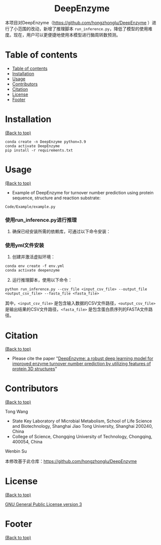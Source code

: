 <h1 align="center">DeepEnzyme</h1>

本项目对DeepEnzyme（https://github.com/hongzhonglu/DeepEnzyme ）进行了小范围的改动，新增了推理脚本 `run_inference.py`，降低了模型的使用难度。现在，用户可以更便捷地使用本模型进行酶周转数预测。

# Table of contents
- [Table of contents](#table-of-contents)
- [Installation](#installation)
- [Usage](#usage)
- [Contributors](#contributors)
- [Citation](#citation)
- [License](#license)
- [Footer](#footer)

# Installation

[(Back to top)](#table-of-contents)

```
conda create -n DeepEnzyme python=3.9
conda activate DeepEnzyme
pip install -r requirements.txt
```

# Usage

[(Back to top)](#table-of-contents)

- Example of DeepEnzyme for turnover number prediction using protein sequence, structure and reaction substrate:
```
Code/Example/example.py
```

### 使用run_inference.py进行推理
1. 确保已经安装所需的依赖库，可通过以下命令安装：
### 使用yml文件安装
1. 创建并激活虚拟环境：
```
conda env create -f env.yml
conda activate deepenzyme
```

2. 运行推理脚本，使用以下命令：
```
python run_inference.py --csv_file <input_csv_file> --output_file <output_csv_file> --fasta_file <fasta_file>
```
其中，`<input_csv_file>` 是包含输入数据的CSV文件路径，`<output_csv_file>` 是输出结果的CSV文件路径，`<fasta_file>` 是包含蛋白质序列的FASTA文件路径。

# Citation

[(Back to top)](#table-of-contents)

- Please cite the paper "[DeepEnzyme: a robust deep learning model for improved enzyme turnover number prediction by utilizing features of protein 3D structures](https://www.biorxiv.org/content/10.1101/2023.12.09.570923v2)"

# Contributors

[(Back to top)](#table-of-contents)

Tong Wang
- State Key Laboratory of Microbial Metabolism, School of Life Science and Biotechnology, Shanghai Jiao Tong University, Shanghai 200240, China
- College of Science, Chongqing University of Technology, Chongqing, 400054, China

Wenbin Su

本修改基于此仓库：https://github.com/hongzhonglu/DeepEnzyme


# License

[(Back to top)](#table-of-contents)

[GNU General Public License version 3](https://opensource.org/licenses/GPL-3.0)

# Footer

[(Back to top)](#table-of-contents)

